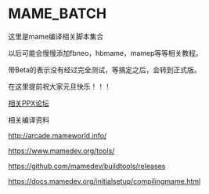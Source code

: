 # MAME_BATCH
这里是mame编译相关脚本集合

以后可能会慢慢添加fbneo，hbmame，mamep等等相关教程。

带Beta的表示没有经过完全测试，等搞定之后，会转到正式版。

在这里提前祝大家元旦快乐！！！

[相关PPX论坛](https://www.ppxclub.com/forum.php?mod=viewthread&tid=693831&page=1&extra=#pid8114341)



相关编译资料

http://arcade.mameworld.info/

https://www.mamedev.org/tools/

https://github.com/mamedev/buildtools/releases

https://docs.mamedev.org/initialsetup/compilingmame.html